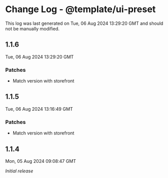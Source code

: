 # Change Log - @template/ui-preset

This log was last generated on Tue, 06 Aug 2024 13:29:20 GMT and should not be manually modified.

## 1.1.6
Tue, 06 Aug 2024 13:29:20 GMT

### Patches

- Match version with storefront

## 1.1.5
Tue, 06 Aug 2024 13:16:49 GMT

### Patches

- Match version with storefront

## 1.1.4
Mon, 05 Aug 2024 09:08:47 GMT

_Initial release_

